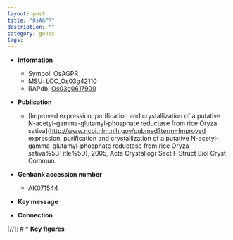 ```yaml
---
layout: post
title: "OsAGPR"
description: ""
category: genes
tags: 
---
```


* **Information**  
    + Symbol: OsAGPR  
    + MSU: [LOC_Os03g42110](http://rice.uga.edu/cgi-bin/ORF_infopage.cgi?orf=LOC_Os03g42110)  
    + RAPdb: [Os03g0617900](https://rapdb.dna.affrc.go.jp/locus/?name=Os03g0617900)  

* **Publication**  
    + [Improved expression, purification and crystallization of a putative N-acetyl-gamma-glutamyl-phosphate reductase from rice Oryza sativa](http://www.ncbi.nlm.nih.gov/pubmed?term=Improved expression, purification and crystallization of a putative N-acetyl-gamma-glutamyl-phosphate reductase from rice Oryza sativa%5BTitle%5D), 2005, Acta Crystallogr Sect F Struct Biol Cryst Commun.

* **Genbank accession number**  
    + [AK071544](http://www.ncbi.nlm.nih.gov/nuccore/AK071544)

* **Key message**  

* **Connection**  

[//]: # * **Key figures**  


